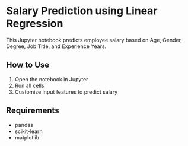 # Salary Prediction using Linear Regression

This Jupyter notebook predicts employee salary based on Age, Gender, Degree, Job Title, and Experience Years.

## How to Use
1. Open the notebook in Jupyter
2. Run all cells
3. Customize input features to predict salary

## Requirements
- pandas
- scikit-learn
- matplotlib
